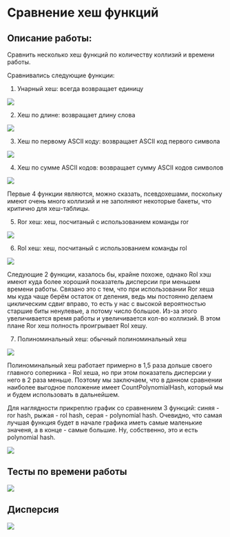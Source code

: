 # Сравнение хеш функций

## Описание работы:

Сравнить несколько хеш функций по количеству коллизий и времени работы.

Сравнивались следующие функции:

1) Унарный хеш: всегда возвращает единицу

![](Graphics/CountUnaryHash.png)

2) Хеш по длине: возвращает длину слова

![](Graphics/CountFirstAsciiHash.png)

3) Хеш по первому ASCII коду: возвращает ASCII код первого символа

![](Graphics/CountLengthHash.png)

4) Хеш по сумме ASCII кодов: возвращает сумму ASCII кодов символов

![](Graphics/CountSumAsciiHash.png)

Первые 4 функции являются, можно сказать, псевдохешами, поскольку имеют очень много коллизий и не заполняют некоторые бакеты, что критично для хеш-таблицы.

5) Ror хеш: хеш, посчитаный с использованием команды ror

![](Graphics/CountRorHash.png)

6) Rol хеш: хеш, посчитаный с использованием команды rol

![](Graphics/CountRolHash.png)

Следующие 2 функции, казалось бы, крайне похоже, однако Rol хэш имеют куда более хороший показатель дисперсии при меньшем времени работы. Связано это с тем, что при использовании Ror хеша мы куда чаще берём остаток от деления, ведь мы постоянно делаем циклическим сдвиг вправо, то есть у нас с высокой вероятностью старшие биты ненулевые, а потому число большое. Из-за этого увеличивается время работы и увеличивается кол-во коллизий. В этом плане Ror хеш полность проигрывает Rol хешу.

7) Полиноминальный хеш: обычный полиноминальный хеш

![](Graphics/CountPolynomialHash.png)

Полиноминальный хеш работает примерно в 1,5 раза дольше своего главного соперника - Rol хеша, но при этом показатель дисперсии у него в 2 раза меньше. Поэтому мы заключаем, что в данном сравнении наиболее выгодное положение имеет CountPolynomialHash, который мы и будем использовать в дальнейшем.

Для наглядности прикреплю график со сравнением 3 функций: синяя - ror hash, рыжая - rol hash, серая - polynomial hash. Очевидно, что самая лучшая функция будет в начале графика иметь самые маленькие значеня, а в конце - самые большие. Ну, собственно, это и есть polynomial hash.

![](Graphics/ComparisonGraphic.png)

## Тесты по времени работы

![](Results/Runtime.png)

## Дисперсия

![](Results/Dispersion.png)
